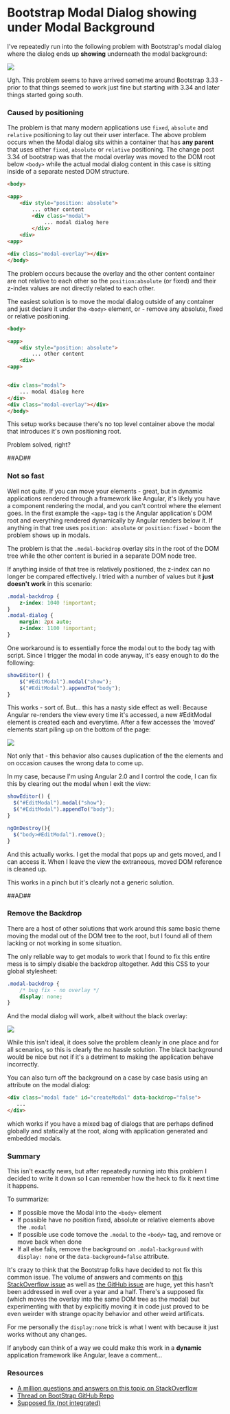 ﻿# Bootstrap Modal Dialog showing under Modal Background
I've repeatedly run into the following problem with Bootstrap's modal dialog where the dialog ends up **showing** underneath the modal background:

![](BootstrapModalFail.png)

Ugh. This problem seems to have arrived sometime around Bootstrap 3.33 - prior to that things seemed to work just fine but starting with 3.34 and later things started going south.

### Caused by positioning
The problem is that many modern applications use `fixed`, `absolute` and `relative` positioning to lay out their user interface. The above problem occurs when the Modal dialog sits within a container that has **any parent** that uses either `fixed`, `absolute` or `relative` positioning. The change post 3.34 of bootstrap was that the modal overlay was moved to the DOM root below `<body>` while the actual modal dialog content in this case is sitting inside of a separate nested DOM structure.

```html
<body>

<app>
    <div style="position: absolute">
        ... other content
        <div class="modal">
            ... modal dialog here
        </div>
    <div>
<app>

<div class="modal-overlay"></div>
</body>
```

The problem occurs because the overlay and the other content container are not relative to each other so the `position:absolute` (or fixed) and their z-index values are not directly related to each other. 

The easiest solution  is to move the modal dialog outside of any container and just declare it under the `<body>` element, or - remove any absolute, fixed or relative positioning.

```html
<body>

<app>
    <div style="position: absolute">
        ... other content
    <div>
<app>


<div class="modal">
    ... modal dialog here
</div>
<div class="modal-overlay"></div>
</body>
```

This setup works because there's no top level container above the modal that introduces it's own positioning root.

Problem solved, right?

##AD##

### Not so fast
Well not quite. If you can move your elements - great, but in dynamic applications rendered through a framework like Angular, it's likely you have a component rendering the modal, and you can't control where the element goes. In the first example the `<app>` tag is the Angular application's DOM root and everything rendered dynamically by Angular renders below it. If anything in that tree uses `position: absolute` or `position:fixed` - boom the problem shows up in modals.

The problem is that the `.modal-backdrop` overlay sits in the root of the DOM tree while the other content is buried in a separate DOM node tree. 

If anything inside of that tree is relatively positioned, the z-index can no longer be compared effectively. I tried with a number of values but it **just doesn't work** in this scenario:

```css
.modal-backdrop {
    z-index: 1040 !important;
}
.modal-dialog {
    margin: 2px auto;
    z-index: 1100 !important;
}
```


One workaround is to essentially force the modal out to the body tag with script. Since I trigger the modal in code anyway, it's easy enough to do the following:

```typescript
showEditor() {
    $("#EditModal").modal("show");
    $("#EditModal").appendTo("body");
}
```

This works - sort of. But... this has a nasty side effect as well: Because Angular re-renders the view every time it's accessed, a new #EditModal element is created each and everytime. After a few accesses the 'moved' elements start piling up on the bottom of the page:

![](MovingModals.png)

Not only that - this behavior also causes duplication of the the elements and on occasion causes the wrong data to come up. 

In my case, because I'm using Angular 2.0 and I control the code, I can fix this by clearing out the modal when I exit the view:

```typescript
showEditor() {
  $("#EditModal").modal("show");
  $("#EditModal").appendTo("body");
}

ngOnDestroy(){
  $("body>#EditModal").remove();
}

```
And this actually works. I get the modal that pops up and gets moved, and I can access it. When I leave the view the extraneous, moved DOM reference is cleaned up.

This works in a pinch but it's clearly not a generic solution.

##AD##

### Remove the Backdrop
There are a host of other solutions that work around this same basic theme moving the modal out of the DOM tree to the root, but I found all of them lacking or not working in some situation.

The only reliable way to get modals to work that I found to fix this entire mess is to simply disable the backdrop altogether. Add this CSS to your global stylesheet:

```css
.modal-backdrop {
    /* bug fix - no overlay */    
    display: none;    
}
```

And the modal dialog will work, albeit without the black overlay:

![](BootstrapModalWithoutOverlay.png)

While this isn't ideal, it does solve the problem cleanly in one place and for all scenarios, so this is clearly the no hassle solution. The black background would be nice but not if it's a detriment to making the application behave incorrectly.

You can also turn off the background on a case by case basis using an attribute on the modal dialog:

```html
<div class="modal fade" id="createModal" data-backdrop="false">
   ...
</div>
```
which works if you have a mixed bag of dialogs that are perhaps defined globally and statically at the root, along with application generated and embedded modals.


### Summary
This isn't exactly news, but after repeatedly running into this problem I decided to write it down so **I** can remember how the heck to fix it next time it happens.

To summarize:

* If possible move the Modal into the `<body>` element
* If possible have no position fixed, absolute or relative elements above the `.modal`
* If possible use code tomove the `.modal` to the `<body>` tag, and remove or move back when done
* If all else fails, remove the background on `.modal-background` with `display: none` or the `data-background=false` attribute.

It's crazy to think that the Bootstrap folks have decided to not fix this common issue. The volume of answers and comments on [this StackOverflow issue](http://stackoverflow.com/questions/10636667/bootstrap-modal-appearing-under-background) as well as [the GitHub issue](https://github.com/twbs/bootstrap/issues/16148) are huge, yet this hasn't been addressed in well over a year and a half.  There's a supposed fix (which moves the overlay into the same DOM tree as the modal) but experimenting with that by explicitly moving it in code just proved to be even weirder with strange opacity behavior and other weird artificats.

For me personally the `display:none` trick is what I went with because it just works without any changes.

If anybody can think of a way we could make this work in a **dynamic** application framework like Angular, leave a comment...

 
### Resources
* [A million questions and answers on this topic on StackOverflow](http://stackoverflow.com/questions/10636667/bootstrap-modal-appearing-under-background)
* [Thread on BootStrap GitHub Repo](https://github.com/twbs/bootstrap/issues/16148)
* [Supposed fix (not integrated)](https://github.com/twbs/bootstrap/pull/16432)

<!-- Post Configuration -->
<!--
```xml
<blogpost>
<abstract>
On more than a few occasions I've run into issues with Bootstrap's Modal dialog rendering incorrectly with the dialog showing underneath the overlay. There are a number of ways around this problem, but none of them are universal that depend on how your pages are laid out. It's especially problematic for applications that dynamically render components where there's no good control on where the elements are placed outside of the components DOM containership. In this post, I describe a few of the workarounds and their limitations.
</abstract>
<categories>
CSS,Angular
</categories>
<keywords>
Modal,Bootstrap,CSS,Angular,Overlay,Fail
</keywords>
<weblogs>
<postid>12344</postid>
<weblog>
Rick Strahl's Weblog
</weblog>
</weblogs>
</blogpost>
```
-->
<!-- End Post Configuration -->

